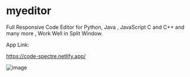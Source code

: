 # myeditor
Full Responsive Code Editor for Python, Java , JavaScript  C and C++ and many more , Work Well in Split Window.


App Link:

https://code-spectre.netlify.app/


![image](https://user-images.githubusercontent.com/66936544/182220149-a92328e0-b4f9-4368-b74c-76eaeb6ac3d7.png)

